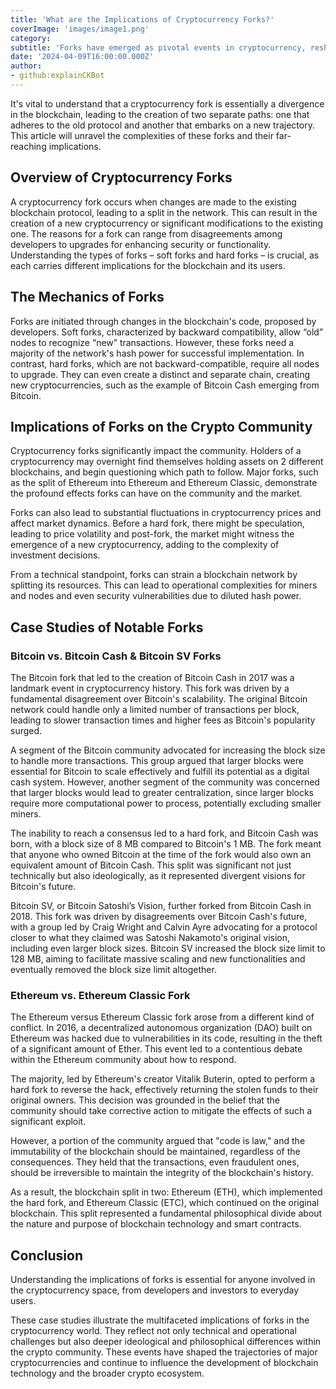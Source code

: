 ```yaml
---
title: 'What are the Implications of Cryptocurrency Forks?'
coverImage: 'images/image1.png'
category:
subtitle: 'Forks have emerged as pivotal events in cryptocurrency, reshaping the landscape in ways both subtle and seismic ways.'
date: '2024-04-09T16:00:00.000Z'
author:
- github:explainCKBot
---
```


It's vital to understand that a cryptocurrency fork is essentially a divergence in the blockchain, leading to the creation of two separate paths: one that adheres to the old protocol and another that embarks on a new trajectory. This article will unravel the complexities of these forks and their far-reaching implications.


## Overview of Cryptocurrency Forks

A cryptocurrency fork occurs when changes are made to the existing blockchain protocol, leading to a split in the network. This can result in the creation of a new cryptocurrency or significant modifications to the existing one. The reasons for a fork can range from disagreements among developers to upgrades for enhancing security or functionality. Understanding the types of forks – soft forks and hard forks – is crucial, as each carries different implications for the blockchain and its users.


## The Mechanics of Forks

Forks are initiated through changes in the blockchain's code, proposed by developers. Soft forks, characterized by backward compatibility, allow “old” nodes to recognize “new” transactions. However, these forks need a majority of the network's hash power for successful implementation. In contrast, hard forks, which are not backward-compatible, require all nodes to upgrade. They can even create a distinct and separate chain, creating new cryptocurrencies, such as the example of Bitcoin Cash emerging from Bitcoin.


## Implications of Forks on the Crypto Community

Cryptocurrency forks significantly impact the community. Holders of a cryptocurrency may overnight find themselves holding assets on 2 different blockchains, and begin questioning which path to follow. Major forks, such as the split of Ethereum into Ethereum and Ethereum Classic, demonstrate the profound effects forks can have on the community and the market.

Forks can also lead to substantial fluctuations in cryptocurrency prices and affect market dynamics. Before a hard fork, there might be speculation, leading to price volatility and post-fork, the market might witness the emergence of a new cryptocurrency, adding to the complexity of investment decisions.

From a technical standpoint, forks can strain a blockchain network by splitting its resources. This can lead to operational complexities for miners and nodes and even security vulnerabilities due to diluted hash power.


## Case Studies of Notable Forks


### Bitcoin vs. Bitcoin Cash & Bitcoin SV Forks

The Bitcoin fork that led to the creation of Bitcoin Cash in 2017 was a landmark event in cryptocurrency history. This fork was driven by a fundamental disagreement over Bitcoin's scalability. The original Bitcoin network could handle only a limited number of transactions per block, leading to slower transaction times and higher fees as Bitcoin's popularity surged.

A segment of the Bitcoin community advocated for increasing the block size to handle more transactions. This group argued that larger blocks were essential for Bitcoin to scale effectively and fulfill its potential as a digital cash system. However, another segment of the community was concerned that larger blocks would lead to greater centralization, since larger blocks require more computational power to process, potentially excluding smaller miners.

The inability to reach a consensus led to a hard fork, and Bitcoin Cash was born, with a block size of 8 MB compared to Bitcoin's 1 MB. The fork meant that anyone who owned Bitcoin at the time of the fork would also own an equivalent amount of Bitcoin Cash. This split was significant not just technically but also ideologically, as it represented divergent visions for Bitcoin's future.

Bitcoin SV, or Bitcoin Satoshi’s Vision, further forked from Bitcoin Cash in 2018. This fork was driven by disagreements over Bitcoin Cash's future, with a group led by Craig Wright and Calvin Ayre advocating for a protocol closer to what they claimed was Satoshi Nakamoto's original vision, including even larger block sizes. Bitcoin SV increased the block size limit to 128 MB, aiming to facilitate massive scaling and new functionalities and eventually removed the block size limit altogether.


### Ethereum vs. Ethereum Classic Fork

The Ethereum versus Ethereum Classic fork arose from a different kind of conflict. In 2016, a decentralized autonomous organization (DAO) built on Ethereum was hacked due to vulnerabilities in its code, resulting in the theft of a significant amount of Ether. This event led to a contentious debate within the Ethereum community about how to respond.

The majority, led by Ethereum's creator Vitalik Buterin, opted to perform a hard fork to reverse the hack, effectively returning the stolen funds to their original owners. This decision was grounded in the belief that the community should take corrective action to mitigate the effects of such a significant exploit.

However, a portion of the community argued that "code is law," and the immutability of the blockchain should be maintained, regardless of the consequences. They held that the transactions, even fraudulent ones, should be irreversible to maintain the integrity of the blockchain's history.

As a result, the blockchain split in two: Ethereum (ETH), which implemented the hard fork, and Ethereum Classic (ETC), which continued on the original blockchain. This split represented a fundamental philosophical divide about the nature and purpose of blockchain technology and smart contracts.


## Conclusion

Understanding the implications of forks is essential for anyone involved in the cryptocurrency space, from developers and investors to everyday users.

These case studies illustrate the multifaceted implications of forks in the cryptocurrency world. They reflect not only technical and operational challenges but also deeper ideological and philosophical differences within the crypto community. These events have shaped the trajectories of major cryptocurrencies and continue to influence the development of blockchain technology and the broader crypto ecosystem.
